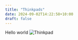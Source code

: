 ```yaml
---
title: "Thinkpads"
date: 2024-09-02T14:22:58+10:00
draft: false
---
```

Hello world
![Thinkpad](/thinkpad.jpg)
